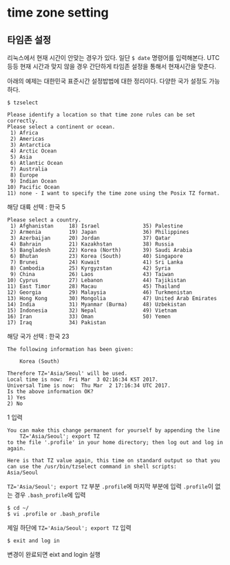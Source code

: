 # time zone setting

## 타임존 설정
리눅스에서 현재 시간이 안맞는 경우가 있다. 일단 `$ date` 명령어를 입력해본다. UTC 등등 현재 시간과 맞지 않을 경우 간단하게 타임존 설정을 통해서 현재시간을 맞춘다.

아래의 예제는 대한민국 표준시간 설정밥법에 대한 정리이다. 다양한 국가 설정도 가능하다.


```
$ tzselect

Please identify a location so that time zone rules can be set correctly.
Please select a continent or ocean.
 1) Africa
 2) Americas
 3) Antarctica
 4) Arctic Ocean
 5) Asia
 6) Atlantic Ocean
 7) Australia
 8) Europe
 9) Indian Ocean
10) Pacific Ocean
11) none - I want to specify the time zone using the Posix TZ format.
```

해당 대륙 선택 : 한국 5

```
Please select a country.
 1) Afghanistan		18) Israel		    	35) Palestine
 2) Armenia		  	19) Japan		    	36) Philippines
 3) Azerbaijan		20) Jordan		    	37) Qatar
 4) Bahrain		  	21) Kazakhstan	  		38) Russia
 5) Bangladesh		22) Korea (North)		39) Saudi Arabia
 6) Bhutan		  	23) Korea (South)		40) Singapore
 7) Brunei		  	24) Kuwait		    	41) Sri Lanka
 8) Cambodia		25) Kyrgyzstan	  		42) Syria
 9) China		  	26) Laos		    	43) Taiwan
10) Cyprus		  	27) Lebanon		    	44) Tajikistan
11) East Timor		28) Macau		    	45) Thailand
12) Georgia		  	29) Malaysia		  	46) Turkmenistan
13) Hong Kong		30) Mongolia		  	47) United Arab Emirates
14) India		  	31) Myanmar (Burma)		48) Uzbekistan
15) Indonesia		32) Nepal		    	49) Vietnam
16) Iran		  	33) Oman		    	50) Yemen
17) Iraq		  	34) Pakistan
```

해당 국가 선택 : 한국 23

```
The following information has been given:

	Korea (South)

Therefore TZ='Asia/Seoul' will be used.
Local time is now:	Fri Mar  3 02:16:34 KST 2017.
Universal Time is now:	Thu Mar  2 17:16:34 UTC 2017.
Is the above information OK?
1) Yes
2) No
```

1 입력

```
You can make this change permanent for yourself by appending the line
	TZ='Asia/Seoul'; export TZ
to the file '.profile' in your home directory; then log out and log in again.

Here is that TZ value again, this time on standard output so that you
can use the /usr/bin/tzselect command in shell scripts:
Asia/Seoul
```

`TZ='Asia/Seoul'; export TZ` 부분 `.profile`에 마지막 부분에 입력 `.profile`이 없는 경우 `.bash_profile`에 입력

```
$ cd ~/
$ vi .profile or .bash_profile
```

제일 하단에 `TZ='Asia/Seoul'; export TZ` 입력

```
$ exit and log in
```
변경이 완료되면 eixt and login 실행

